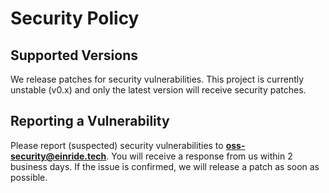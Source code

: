 Security Policy
===============

Supported Versions
------------------

We release patches for security vulnerabilities. This project is currently unstable (v0.x) and only the latest version will receive security patches.

Reporting a Vulnerability
-------------------------

Please report (suspected) security vulnerabilities to **[oss-security@einride.tech](mailto:oss-security@einride.tech)**. You will receive a response from us within 2 business days. If the issue is confirmed, we will release a patch as soon as possible.
